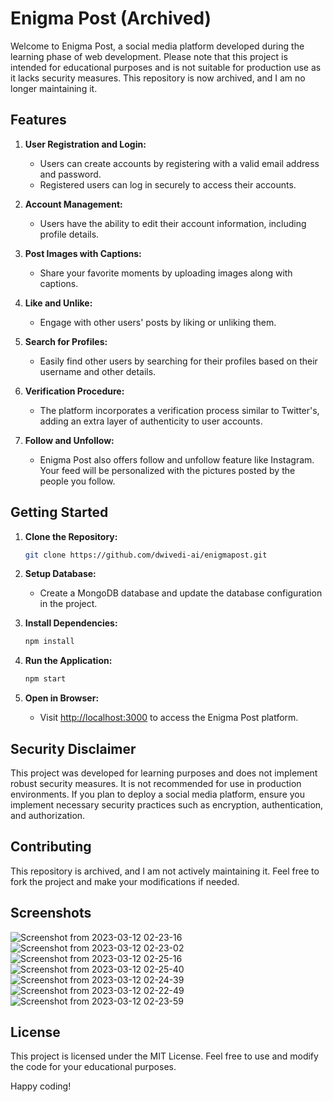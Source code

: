 # Enigma Post (Archived)

Welcome to Enigma Post, a social media platform developed during the learning phase of web development. Please note that this project is intended for educational purposes and is not suitable for production use as it lacks security measures. This repository is now archived, and I am no longer maintaining it.

## Features

1. **User Registration and Login:**
    - Users can create accounts by registering with a valid email address and password.
    - Registered users can log in securely to access their accounts.

2. **Account Management:**
    - Users have the ability to edit their account information, including profile details.

3. **Post Images with Captions:**
    - Share your favorite moments by uploading images along with captions.

4. **Like and Unlike:**
    - Engage with other users' posts by liking or unliking them.

5. **Search for Profiles:**
    - Easily find other users by searching for their profiles based on their username and other details.

6. **Verification Procedure:**
    - The platform incorporates a verification process similar to Twitter's, adding an extra layer of authenticity to user accounts.
7. **Follow and Unfollow:**
   - Enigma Post also offers follow and unfollow feature like Instagram. Your feed will be personalized with the pictures posted by the people you follow.
## Getting Started

1. **Clone the Repository:**
    ```bash
    git clone https://github.com/dwivedi-ai/enigmapost.git
    ```

2. **Setup Database:**
    - Create a MongoDB database and update the database configuration in the project.

4. **Install Dependencies:**
    ```bash
    npm install
    ```

5. **Run the Application:**
    ```bash
    npm start
    ```

6. **Open in Browser:**
    - Visit [http://localhost:3000](http://localhost:3000) to access the Enigma Post platform.

## Security Disclaimer

This project was developed for learning purposes and does not implement robust security measures. It is not recommended for use in production environments. If you plan to deploy a social media platform, ensure you implement necessary security practices such as encryption, authentication, and authorization.

## Contributing

This repository is archived, and I am not actively maintaining it. Feel free to fork the project and make your modifications if needed.

## Screenshots
![Screenshot from 2023-03-12 02-23-16](https://github.com/dwivedi-ai/enigmapost/assets/65527745/8c3ffde9-2b1a-4673-a4e4-8a746920c015)
![Screenshot from 2023-03-12 02-23-02](https://github.com/dwivedi-ai/enigmapost/assets/65527745/7236b5a0-f3ba-4008-8228-2d5e08380beb)
![Screenshot from 2023-03-12 02-25-16](https://github.com/dwivedi-ai/enigmapost/assets/65527745/78959e38-6d5a-4dba-81d8-a0672dc3f136)
![Screenshot from 2023-03-12 02-25-40](https://github.com/dwivedi-ai/enigmapost/assets/65527745/0290deb3-0d89-4664-8ccb-9522c0b4ecaa)
![Screenshot from 2023-03-12 02-24-39](https://github.com/dwivedi-ai/enigmapost/assets/65527745/27954248-6721-472a-97f1-d7d9b58a9064)
![Screenshot from 2023-03-12 02-22-49](https://github.com/dwivedi-ai/enigmapost/assets/65527745/8b250093-02b7-4ac4-9468-703511d6057b)
![Screenshot from 2023-03-12 02-23-59](https://github.com/dwivedi-ai/enigmapost/assets/65527745/92d60adc-2762-44bb-a180-93739e8c3f8a)


## License

This project is licensed under the MIT License. Feel free to use and modify the code for your educational purposes.

Happy coding!
